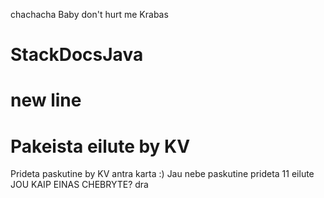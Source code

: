 chachacha
Baby don't hurt me
Krabas
# StackDocsJava
new line
=======
# Pakeista eilute by KV

Prideta paskutine by KV antra karta :)
Jau nebe paskutine
prideta 11 eilute
JOU KAIP EINAS CHEBRYTE?
dra